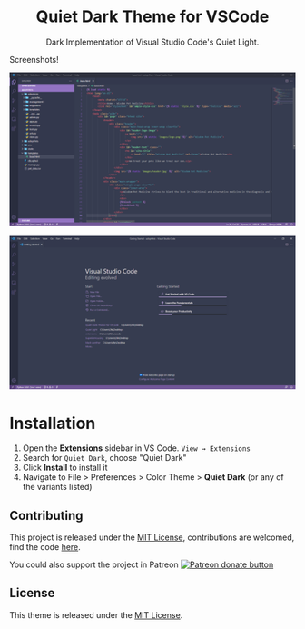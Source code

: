 <div align="center">

# Quiet Dark Theme for VSCode

Dark Implementation of Visual Studio Code's Quiet Light.

</div>

Screenshots!

![theme preview](https://github.com/JGSangara/Quiet-Dark-Theme-for-VSCode/blob/main/images/FirstImage.png)
 
 
![theme preview](https://github.com/JGSangara/Quiet-Dark-Theme-for-VSCode/blob/main/images/SecondImage.png)



# Installation

1. Open the **Extensions** sidebar in VS Code. `View → Extensions`
1. Search for `Quiet Dark`, choose "Quiet Dark"
1. Click **Install** to install it
1. Navigate to File > Preferences > Color Theme > **Quiet Dark** (or any of the variants listed)


## Contributing

This project is released under the [MIT License](https://github.com/JGSangara/Quiet-Dark-Theme-for-VSCode/blob/main/LICENSE), contributions are welcomed, find the code [here](https://github.com/JGSangara/Quiet-Dark-Theme-for-VSCode).

You could also support the project in Patreon <span class="badge-patreon"><a href="https://www.patreon.com/user?u=56917361" title="Donate to this project using Patreon"><img src="https://img.shields.io/badge/patreon-donate-yellow.svg" alt="Patreon donate button" /></a></span>



## License

This theme is released under the [MIT License](https://github.com/JGSangara/Quiet-Dark-Theme-for-VSCode/blob/main/LICENSE).
